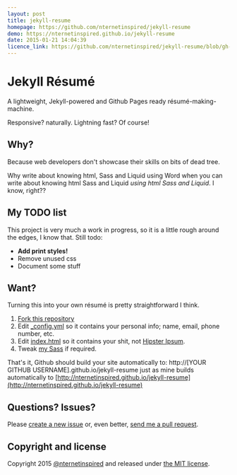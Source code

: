 ```yaml
---
layout: post
title: jekyll-resume
homepage: https://github.com/nternetinspired/jekyll-resume
demo: https://nternetinspired.github.io/jekyll-resume
date: 2015-01-21 14:04:39
licence_link: https://github.com/nternetinspired/jekyll-resume/blob/gh-pages/LICENSE
---
```

# Jekyll Résumé
A lightweight, Jekyll-powered and Github Pages ready résumé-making-machine. 

Responsive? naturally. Lightning fast? Of course!  

## Why?
Because web developers don't showcase their skills on bits of dead tree.

Why write about knowing html, Sass and Liquid using Word when you can write about
knowing html Sass and Liquid *using html Sass and Liquid*. I know, right??

## My TODO list
This project is very much a work in progress, so it is a little rough around the edges, I know that. Still todo:

* **Add print styles!**
* Remove unused css
* Document some stuff

## Want?
Turning this into your own résumé is pretty straightforward I think.

1. [Fork this repository](https://github.com/nternetinspired/jekyll-resume/fork)
2. Edit <a href="_config.yml">_config.yml</a> so it contains your personal info; name, email, phone number, etc.
3. Edit <a href="index.html">index.html</a> so it contains your shit, not [Hipster Ipsum](http://hipsum.co/).
4. Tweak [my Sass](_sass) if required.

That's it, Github should build your site automatically to: http://[YOUR GITHUB USERNAME].github.io/jekyll-resume just as mine builds automatically to [http://nternetinspired.github.io/jekyll-resume](http://nternetinspired.github.io/jekyll-resume)

## Questions? Issues?
Please [create a new issue](https://github.com/nternetinspired/jekyll-resume/issues) or, even better, [send me a pull request](https://github.com/nternetinspired/jekyll-resume/pulls).

## Copyright and license

Copyright 2015 [@nternetinspired](//twitter.com/nternetinspired) and released under [the MIT license](LICENSE).

